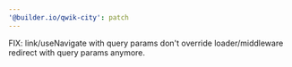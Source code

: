 ```yaml
---
'@builder.io/qwik-city': patch
---
```


FIX: link/useNavigate with query params don't override loader/middleware redirect with query params anymore.
